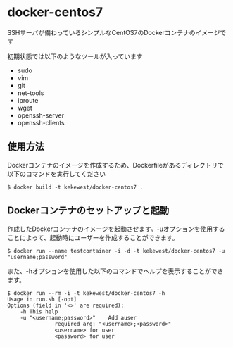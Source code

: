 # docker-centos7
SSHサーバが備わっているシンプルなCentOS7のDockerコンテナのイメージです

初期状態では以下のようなツールが入っています

- sudo
- vim
- git
- net-tools
- iproute
- wget
- openssh-server
- openssh-clients

## 使用方法
Dockerコンテナのイメージを作成するため、Dockerfileがあるディレクトリで以下のコマンドを実行してください
```
$ docker build -t kekewest/docker-centos7 .
```

## Dockerコンテナのセットアップと起動
作成したDockerコンテナのイメージを起動させます。-uオプションを使用することによって、起動時にユーザーを作成することができます。
```
$ docker run --name testcontainer -i -d -t kekewest/docker-centos7 -u "username;password"
```
また、-hオプションを使用した以下のコマンドでヘルプを表示することができます。
```
$ docker run --rm -i -t kekewest/docker-centos7 -h
Usage in run.sh [-opt]
Options (field in '<>' are required):
    -h This help
    -u "<username;password>"    Add auser
               required arg: "<username>;<password>"
               <username> for user
               <password> for user

```

